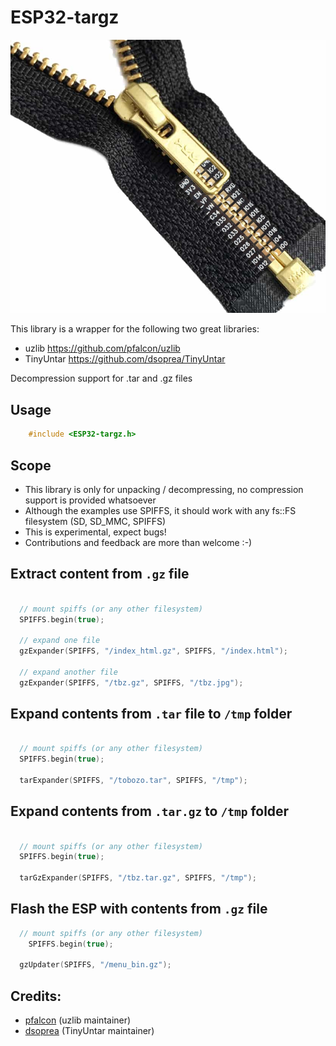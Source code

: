 # ESP32-targz


![](ESP32-targz.png)



This library is a wrapper for the following two great libraries:

  - uzlib https://github.com/pfalcon/uzlib
  - TinyUntar https://github.com/dsoprea/TinyUntar

Decompression support for .tar and .gz files

Usage
-----

```C
    #include <ESP32-targz.h>
```

Scope
-----

  - This library is only for unpacking / decompressing, no compression support is provided whatsoever
  - Although the examples use SPIFFS, it should work with any fs::FS filesystem (SD, SD_MMC, SPIFFS)
  - This is experimental, expect bugs!
  - Contributions and feedback are more than welcome :-)


Extract content from `.gz` file
-------------------------------

```C

  // mount spiffs (or any other filesystem)
  SPIFFS.begin(true);

  // expand one file
  gzExpander(SPIFFS, "/index_html.gz", SPIFFS, "/index.html");

  // expand another file
  gzExpander(SPIFFS, "/tbz.gz", SPIFFS, "/tbz.jpg");


```


Expand contents from `.tar` file to `/tmp` folder
-------------------------------------------------

```C

  // mount spiffs (or any other filesystem)
  SPIFFS.begin(true);

  tarExpander(SPIFFS, "/tobozo.tar", SPIFFS, "/tmp");


```



Expand contents from `.tar.gz`  to `/tmp` folder
------------------------------------------------

```C

  // mount spiffs (or any other filesystem)
  SPIFFS.begin(true);

  tarGzExpander(SPIFFS, "/tbz.tar.gz", SPIFFS, "/tmp");

```


Flash the ESP with contents from `.gz` file
-------------------------------------------

```C
  // mount spiffs (or any other filesystem)
    SPIFFS.begin(true);

  gzUpdater(SPIFFS, "/menu_bin.gz");


```


Credits:
--------

  - [pfalcon](https://github.com/pfalcon/uzlib) (uzlib maintainer)
  - [dsoprea](https://github.com/dsoprea/TinyUntar) (TinyUntar maintainer)
  

